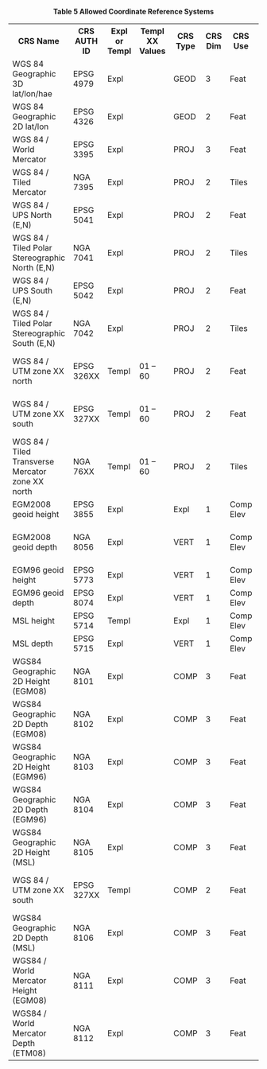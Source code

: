 <p align="middle"><b>Table 5 Allowed Coordinate Reference Systems</b><table>
  <tr>
    <th>CRS Name</th>
    <th>CRS AUTH ID</th>
    <th>Expl or Templ</th>
    <th>Templ XX Values</th>
    <th>CRS Type</th>
    <th>CRS Dim</th>
    <th>CRS Use</th>
    <th>CRS Def</th>
  </tr>
  <tr>
    <td>WGS 84 Geographic 3D lat/lon/hae</td>
    <td>EPSG 4979</td>
    <td>Expl</td>
    <td></td>
    <td>GEOD</td>
    <td>3</td>
    <td>Feat</td>
    <td>Table 6</td>
  </tr>
   <tr>
    <td>WGS 84 Geographic 2D lat/lon</td>
    <td>EPSG 4326</td>
    <td>Expl</td>
    <td></td>
    <td>GEOD</td>
    <td>2</td>
    <td>Feat</td>
    <td>Table 7</td>
  </tr>
   <tr>
    <td>WGS 84 / World Mercator</td>
    <td>EPSG 3395</td>
    <td>Expl</td>
    <td></td>
    <td>PROJ</td>
    <td>3</td>
    <td>Feat</td>
    <td>Table 8</td>
  </tr>
   <tr>
    <td>WGS 84 / Tiled Mercator</td>
    <td>NGA 7395</td>
    <td>Expl</td>
    <td></td>
    <td>PROJ</td>
    <td>2</td>
    <td>Tiles</td>
    <td>Table 9</td>
  </tr>
  <tr>
    <td>WGS 84 / UPS North (E,N)</td>
    <td>EPSG 5041</td>	
    <td>Expl</td> 
    <td> </td>		
    <td>PROJ</td>	
    <td>2</td>	
    <td>Feat</td>	
    <td>Table 10</td>
  </tr>
  <tr>
    <td>WGS 84 / Tiled Polar Stereographic North (E,N)</td> 
    <td>NGA 7041</td>	
    <td>Expl</td> 
    <td></td>		
    <td>PROJ</td>	
    <td>2</td>	
    <td>Tiles</td>	
    <td>Table 11</td>
  </tr>
  <tr>
    <td>WGS 84 / UPS South (E,N)</td>	
    <td>EPSG 5042</td>	
    <td>Expl</td> 
    <td></td>		
    <td>PROJ</td>	
    <td>2</td>	
    <td>Feat</td>	
    <td>Table 12</td>
  </tr>
  <tr>
    <td>WGS 84 / Tiled Polar Stereographic South (E,N)</td>	
    <td>NGA 7042</td>	
    <td>Expl</td> 
    <td></td>		
    <td>PROJ</td>	
    <td>2</td>	
    <td>Tiles</td>	
    <td>Table 13</td>
  </tr>
  <tr>
    <td>WGS 84 / UTM zone XX north</td>	
    <td>EPSG 326XX</td>	
    <td>Templ</td>	
    <td>01 – 60</td>	
    <td>PROJ</td>	
    <td>2</td>	
    <td>Feat</td>	
    <td>Table 14 Table 15</td>
  </tr>
  <tr>
    <td>WGS 84 / UTM zone XX south</td>	
    <td>EPSG 327XX</td>	
    <td>Templ</td>	
    <td>01 – 60</td>	
    <td>PROJ</td>	
    <td>2</td>	
    <td>Feat</td>	
    <td>Table 14 Table 15</td>
  </tr>
  <tr>
    <td>WGS 84 / Tiled Transverse Mercator zone XX north</td>	
    <td>NGA 76XX</td>	
    <td>Templ</td>	
    <td>01 – 60</td>	
    <td>PROJ</td>	
    <td>2</td>	
    <td>Tiles</td>	
    <td>Table 16 Table 17</td>
  </tr>
  <tr>
    <td>EGM2008 geoid height</td>	
    <td>EPSG  3855</td>	
    <td>Expl</td>	
    <td> </td>	
    <td>Expl</td>	
    <td>1</td>	
    <td>Comp Elev</td>	
    <td>Table 18</td>
  </tr>
  <tr>
    <td>EGM2008 geoid depth</td>	
    <td>NGA 8056</td>	
    <td>Expl</td>	
    <td> </td>	
    <td>VERT</td>	
    <td>1</td>	
    <td>Comp Elev</td>	
    <td>Table 14 Table 15</td>
  </tr>
  <tr>
    <td>EGM96 geoid height</td>	
    <td>EPSG 5773</td>	
    <td>Expl</td>	
    <td> </td>	
    <td>VERT</td>	
    <td>1</td>	
    <td>Comp Elev</td>	
    <td>Table 20</td>
  </tr>
  <tr>
    <td>EGM96 geoid depth</td>	
    <td>EPSG 8074</td>	
    <td>Expl</td>	
    <td> </td>	
    <td>VERT</td>	
    <td>1</td>	
    <td>Comp Elev</td>	
    <td>Table 21</td>
  </tr>
  <tr>
    <td>MSL height</td>	
    <td>EPSG 5714</td>	<td>Templ</td>	
    <td> </td>	
    <td>Expl</td>	
    <td>1</td>	
    <td>Comp Elev</td>	
    <td>Table 22</td>
  </tr>
  <tr>
    <td>MSL depth</td>	
    <td>EPSG 5715</td>	
    <td>Expl</td>	
    <td> </td>	
    <td>VERT</td>	
    <td>1</td>	
    <td>Comp Elev</td>	
    <td>Table 23</td>
  </tr>
  <tr>
    <td>WGS84 Geographic 2D Height (EGM08)</td>	
    <td>NGA 8101</td>	
    <td>Expl</td>	
    <td> </td>	
    <td>COMP</td>	
    <td>3</td>	
    <td>Feat</td>	
    <td>Table 24<br> Table 25</td>
  </tr>
  <tr>
    <td>WGS84 Geographic 2D Depth (EGM08)</td>	
    <td>NGA 8102</td>	
    <td>Expl</td>	
    <td> </td>	
    <td>COMP</td>	
    <td>3</td>	
    <td>Feat</td>	
    <td>Table 24 Table 25</td>
  </tr>
  <tr>
    <td>WGS84 Geographic 2D Height (EGM96)</td>	
    <td>NGA 8103</td>	
    <td>Expl</td>	
    <td> </td>	
    <td>COMP</td>	
    <td>3</td>	
    <td>Feat</td>	
    <td>Table 24 Table 25</td>
  </tr>
  <tr>
    <td>WGS84 Geographic 2D Depth (EGM96)</td>	
    <td>NGA 8104</td>	
    <td>Expl</td>	
    <td> </td>	
    <td>COMP</td>	
    <td>3</td>	
    <td>Feat</td>	
    <td>Table 24 Table 25</td>
  </tr>
  <tr>
    <td>WGS84 Geographic 2D Height (MSL)</td>	
    <td>NGA 8105</td>	
    <td>Expl</td>	
    <td> </td>	
    <td>COMP</td>	
    <td>3</td>	
    <td>Feat</td>	
    <td>Table 24 Table 25</td>
  </tr>
  <tr>
    <td>WGS 84 / UTM zone XX south</td>	
    <td>EPSG 327XX</td>	<td>Templ</td>	
    <td> </td>	
    <td>COMP</td>	
    <td>2</td>	
    <td>Feat</td>	
    <td>Table 24 Table 25</td>
  </tr>
  <tr>
    <td>WGS84 Geographic 2D Depth (MSL)</td>	
    <td>NGA 8106</td>	
    <td>Expl</td>	
    <td> </td>	
    <td>COMP</td>	
    <td>3</td>	
    <td>Feat</td>	
    <td>Table 24 Table 25</td>
  </tr>
  <tr>
    <td>WGS84 / World Mercator Height (EGM08)</td>	
    <td>NGA 8111</td>	
    <td>Expl</td>	
    <td> </td>	
    <td>COMP</td>	
    <td>3</td>	
    <td>Feat</td>	
    <td>Table 24 Table 25</td>
  </tr>
   <tr>
    <td>WGS84 / World Mercator Depth (ETM08)</td>	
    <td>NGA 8112</td>	
    <td>Expl</td>	
    <td> </td>	
    <td>COMP</td>	
    <td>3</td>	
    <td>Feat</td>	
    <td>Table 24 Table 25</td>
  </tr>
  </table></p>
